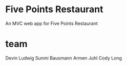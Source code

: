 # Five Points Restaurant

An MVC web app for Five Points Restaurant

# team
Devin Ludwig
Sunmi Bausmann
Armen Juhl
Cody Long


